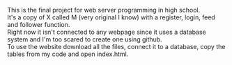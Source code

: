 This is the final project for web server programming in high school.<br/>
It's a copy of X called M (very original I know) with a register, login, feed and follower function.<br/>
Right now it isn't connected to any webpage since it uses a database system and I'm too scared to create one using github.<br/>
To use the website download all the files, connect it to a database, copy the tables from my code and open index.html.
